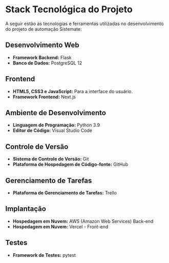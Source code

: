 # Stack Tecnológica do Projeto 

A seguir estão as tecnologias e ferramentas utilizadas no desenvolvimento do projeto de automação Sistemate:

<!------------------------------------------------------------------------------------------------------------------------->

## Desenvolvimento Web

- **Framework Backend:** Flask
- **Banco de Dados:** PostgreSQL 12

## Frontend

- **HTML5, CSS3 e JavaScript:** Para a interface do usuário.
- **Framework Frontend:** Next.js

## Ambiente de Desenvolvimento

- **Linguagem de Programação:** Python 3.9
- **Editor de Código:** Visual Studio Code

## Controle de Versão

- **Sistema de Controle de Versão:** Git
- **Plataforma de Hospedagem de Código-fonte:** GitHub

## Gerenciamento de Tarefas

- **Plataforma de Gerenciamento de Tarefas:** Trello

## Implantação

- **Hospedagem em Nuvem:** AWS (Amazon Web Services) Back-end
- **Hospedagem em Nuvem:** Vercel - Front-end
  
## Testes

- **Framework de Testes:** pytest
